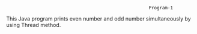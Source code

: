                                                          Program-1
   This Java program prints even number and odd number simultaneously by using Thread method.


